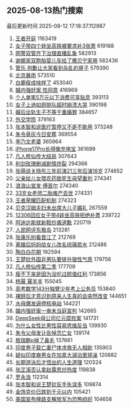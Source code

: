 ## 2025-08-13热门搜索 
最后更新时间 2025-08-12 17:18:37.112987 
1. [王者开庭](https://s.weibo.com/weibo?q=%23%E7%8E%8B%E8%80%85%E5%BC%80%E5%BA%AD%23&t=31&band_rank=1&Refer=top) 1163419
1. [女子带四个娃坐高铁被要求补3张票](https://s.weibo.com/weibo?q=%23%E5%A5%B3%E5%AD%90%E5%B8%A6%E5%9B%9B%E4%B8%AA%E5%A8%83%E5%9D%90%E9%AB%98%E9%93%81%E8%A2%AB%E8%A6%81%E6%B1%82%E8%A1%A53%E5%BC%A0%E7%A5%A8%23&t=31&band_rank=2&Refer=top) 619188
1. [网警双管齐下治理直播乱象](https://s.weibo.com/weibo?q=%23%E7%BD%91%E8%AD%A6%E5%8F%8C%E7%AE%A1%E9%BD%90%E4%B8%8B%E6%B2%BB%E7%90%86%E7%9B%B4%E6%92%AD%E4%B9%B1%E8%B1%A1%23&t=31&band_rank=3&Refer=top) 582913
1. [谢娜家双胞胎婴儿车给了撒贝宁家用](https://s.weibo.com/weibo?q=%E8%B0%A2%E5%A8%9C%E5%AE%B6%E5%8F%8C%E8%83%9E%E8%83%8E%E5%A9%B4%E5%84%BF%E8%BD%A6%E7%BB%99%E4%BA%86%E6%92%92%E8%B4%9D%E5%AE%81%E5%AE%B6%E7%94%A8&t=31&band_rank=4&Refer=top) 582436
1. [管乐 抱歉让大家看到杂乱的屋子](https://s.weibo.com/weibo?q=%E7%AE%A1%E4%B9%90%20%E6%8A%B1%E6%AD%89%E8%AE%A9%E5%A4%A7%E5%AE%B6%E7%9C%8B%E5%88%B0%E6%9D%82%E4%B9%B1%E7%9A%84%E5%B1%8B%E5%AD%90&t=31&band_rank=5&Refer=top) 579390
1. [北京暴雨](https://s.weibo.com/weibo?q=%E5%8C%97%E4%BA%AC%E6%9A%B4%E9%9B%A8&t=31&band_rank=6&Refer=top) 573510
1. [白鹿瘦成啥样了](https://s.weibo.com/weibo?q=%E7%99%BD%E9%B9%BF%E7%98%A6%E6%88%90%E5%95%A5%E6%A0%B7%E4%BA%86&t=31&band_rank=7&Refer=top) 453040
1. [婚内强奸案 性同意](https://s.weibo.com/weibo?q=%E5%A9%9A%E5%86%85%E5%BC%BA%E5%A5%B8%E6%A1%88%20%E6%80%A7%E5%90%8C%E6%84%8F&t=31&band_rank=8&Refer=top) 416969
1. [个人单笔5万元以下消费可享贴息](https://s.weibo.com/weibo?q=%23%E4%B8%AA%E4%BA%BA%E5%8D%95%E7%AC%945%E4%B8%87%E5%85%83%E4%BB%A5%E4%B8%8B%E6%B6%88%E8%B4%B9%E5%8F%AF%E4%BA%AB%E8%B4%B4%E6%81%AF%23&t=31&band_rank=9&Refer=top) 393113
1. [女子上迪如厕排队超时崩溃大哭](https://s.weibo.com/weibo?q=%23%E5%A5%B3%E5%AD%90%E4%B8%8A%E8%BF%AA%E5%A6%82%E5%8E%95%E6%8E%92%E9%98%9F%E8%B6%85%E6%97%B6%E5%B4%A9%E6%BA%83%E5%A4%A7%E5%93%AD%23&t=31&band_rank=10&Refer=top) 390198
1. [婚后出轨生子不等于重婚罪](https://s.weibo.com/weibo?q=%23%E5%A9%9A%E5%90%8E%E5%87%BA%E8%BD%A8%E7%94%9F%E5%AD%90%E4%B8%8D%E7%AD%89%E4%BA%8E%E9%87%8D%E5%A9%9A%E7%BD%AA%23&t=31&band_rank=11&Refer=top) 384657
1. [外交学院](https://s.weibo.com/weibo?q=%23%E5%A4%96%E4%BA%A4%E5%AD%A6%E9%99%A2%23&t=31&band_rank=12&Refer=top) 379163
1. [张本智和说医疗暂停又不是不能用](https://s.weibo.com/weibo?q=%23%E5%BC%A0%E6%9C%AC%E6%99%BA%E5%92%8C%E8%AF%B4%E5%8C%BB%E7%96%97%E6%9A%82%E5%81%9C%E5%8F%88%E4%B8%8D%E6%98%AF%E4%B8%8D%E8%83%BD%E7%94%A8%23&t=31&band_rank=13&Refer=top) 373248
1. [朱令骨灰今日安葬](https://s.weibo.com/weibo?q=%23%E6%9C%B1%E4%BB%A4%E9%AA%A8%E7%81%B0%E4%BB%8A%E6%97%A5%E5%AE%89%E8%91%AC%23&t=31&band_rank=14&Refer=top) 369554
1. [李乃文老婆](https://s.weibo.com/weibo?q=%E6%9D%8E%E4%B9%83%E6%96%87%E8%80%81%E5%A9%86&t=31&band_rank=15&Refer=top) 365964
1. [iPhone17Pro长得像充电宝](https://s.weibo.com/weibo?q=iPhone17Pro%E9%95%BF%E5%BE%97%E5%83%8F%E5%85%85%E7%94%B5%E5%AE%9D&t=31&band_rank=16&Refer=top) 361699
1. [凡人修仙传大结局](https://s.weibo.com/weibo?q=%E5%87%A1%E4%BA%BA%E4%BF%AE%E4%BB%99%E4%BC%A0%E5%A4%A7%E7%BB%93%E5%B1%80&t=31&band_rank=17&Refer=top) 307643
1. [利剑玫瑰删减剧情炸裂](https://s.weibo.com/weibo?q=%E5%88%A9%E5%89%91%E7%8E%AB%E7%91%B0%E5%88%A0%E5%87%8F%E5%89%A7%E6%83%85%E7%82%B8%E8%A3%82&t=31&band_rank=18&Refer=top) 294366
1. [张萌说关晓彤三年前演21三年后演18岁](https://s.weibo.com/weibo?q=%23%E5%BC%A0%E8%90%8C%E8%AF%B4%E5%85%B3%E6%99%93%E5%BD%A4%E4%B8%89%E5%B9%B4%E5%89%8D%E6%BC%9421%E4%B8%89%E5%B9%B4%E5%90%8E%E6%BC%9418%E5%B2%81%23&t=31&band_rank=19&Refer=top) 274652
1. [父亲给儿女喂农药致死生母望重判](https://s.weibo.com/weibo?q=%23%E7%88%B6%E4%BA%B2%E7%BB%99%E5%84%BF%E5%A5%B3%E5%96%82%E5%86%9C%E8%8D%AF%E8%87%B4%E6%AD%BB%E7%94%9F%E6%AF%8D%E6%9C%9B%E9%87%8D%E5%88%A4%23&t=31&band_rank=20&Refer=top) 274341
1. [浪浪山宣发 傅首尔](https://s.weibo.com/weibo?q=%E6%B5%AA%E6%B5%AA%E5%B1%B1%E5%AE%A3%E5%8F%91%20%E5%82%85%E9%A6%96%E5%B0%94&t=31&band_rank=21&Refer=top) 274340
1. [33岁女老师二胎难产去世](https://s.weibo.com/weibo?q=%2333%E5%B2%81%E5%A5%B3%E8%80%81%E5%B8%88%E4%BA%8C%E8%83%8E%E9%9A%BE%E4%BA%A7%E5%8E%BB%E4%B8%96%23&t=31&band_rank=22&Refer=top) 274331
1. [王者荣耀匹配机制](https://s.weibo.com/weibo?q=%E7%8E%8B%E8%80%85%E8%8D%A3%E8%80%80%E5%8C%B9%E9%85%8D%E6%9C%BA%E5%88%B6&t=31&band_rank=23&Refer=top) 274323
1. [贝克汉姆夫妇未出席大儿子婚礼](https://s.weibo.com/weibo?q=%23%E8%B4%9D%E5%85%8B%E6%B1%89%E5%A7%86%E5%A4%AB%E5%A6%87%E6%9C%AA%E5%87%BA%E5%B8%AD%E5%A4%A7%E5%84%BF%E5%AD%90%E5%A9%9A%E7%A4%BC%23&t=31&band_rank=24&Refer=top) 267559
1. [12306回应女子带4娃坐高铁拒绝补票](https://s.weibo.com/weibo?q=%2312306%E5%9B%9E%E5%BA%94%E5%A5%B3%E5%AD%90%E5%B8%A64%E5%A8%83%E5%9D%90%E9%AB%98%E9%93%81%E6%8B%92%E7%BB%9D%E8%A1%A5%E7%A5%A8%23&t=31&band_rank=25&Refer=top) 239722
1. [阿迪达斯就新鞋抄袭道歉](https://s.weibo.com/weibo?q=%23%E9%98%BF%E8%BF%AA%E8%BE%BE%E6%96%AF%E5%B0%B1%E6%96%B0%E9%9E%8B%E6%8A%84%E8%A2%AD%E9%81%93%E6%AD%89%23&t=31&band_rank=26&Refer=top) 220719
1. [人民网评东极岛](https://s.weibo.com/weibo?q=%23%E4%BA%BA%E6%B0%91%E7%BD%91%E8%AF%84%E4%B8%9C%E6%9E%81%E5%B2%9B%23&t=31&band_rank=27&Refer=top) 213281
1. [张康乐别看晋江了](https://s.weibo.com/weibo?q=%E5%BC%A0%E5%BA%B7%E4%B9%90%E5%88%AB%E7%9C%8B%E6%99%8B%E6%B1%9F%E4%BA%86&t=31&band_rank=28&Refer=top) 212769
1. [离婚后妈妈给女儿改名琉璃若水](https://s.weibo.com/weibo?q=%23%E7%A6%BB%E5%A9%9A%E5%90%8E%E5%A6%88%E5%A6%88%E7%BB%99%E5%A5%B3%E5%84%BF%E6%94%B9%E5%90%8D%E7%90%89%E7%92%83%E8%8B%A5%E6%B0%B4%23&t=31&band_rank=29&Refer=top) 212486
1. [陶白白花期](https://s.weibo.com/weibo?q=%E9%99%B6%E7%99%BD%E7%99%BD%E8%8A%B1%E6%9C%9F&t=31&band_rank=30&Refer=top) 192594
1. [王楚钦外国乒男队要提升狼性气质](https://s.weibo.com/weibo?q=%23%E7%8E%8B%E6%A5%9A%E9%92%A6%E5%A4%96%E5%9B%BD%E4%B9%92%E7%94%B7%E9%98%9F%E8%A6%81%E6%8F%90%E5%8D%87%E7%8B%BC%E6%80%A7%E6%B0%94%E8%B4%A8%23&t=31&band_rank=31&Refer=top) 179756
1. [凡人修仙传第二季](https://s.weibo.com/weibo?q=%E5%87%A1%E4%BA%BA%E4%BF%AE%E4%BB%99%E4%BC%A0%E7%AC%AC%E4%BA%8C%E5%AD%A3&t=31&band_rank=32&Refer=top) 177709
1. [瘦不下来是因为没吃过颜值红利](https://s.weibo.com/weibo?q=%E7%98%A6%E4%B8%8D%E4%B8%8B%E6%9D%A5%E6%98%AF%E5%9B%A0%E4%B8%BA%E6%B2%A1%E5%90%83%E8%BF%87%E9%A2%9C%E5%80%BC%E7%BA%A2%E5%88%A9&t=31&band_rank=33&Refer=top) 173856
1. [杨幂 幂羊羊](https://s.weibo.com/weibo?q=%E6%9D%A8%E5%B9%82%20%E5%B9%82%E7%BE%8A%E7%BE%8A&t=31&band_rank=34&Refer=top) 155045
1. [高考数学143分独臂少年考上公务员](https://s.weibo.com/weibo?q=%23%E9%AB%98%E8%80%83%E6%95%B0%E5%AD%A6143%E5%88%86%E7%8B%AC%E8%87%82%E5%B0%91%E5%B9%B4%E8%80%83%E4%B8%8A%E5%85%AC%E5%8A%A1%E5%91%98%23&t=31&band_rank=35&Refer=top) 153840
1. [裸辞后才意识到原来人生真的会突然改变](https://s.weibo.com/weibo?q=%23%E8%A3%B8%E8%BE%9E%E5%90%8E%E6%89%8D%E6%84%8F%E8%AF%86%E5%88%B0%E5%8E%9F%E6%9D%A5%E4%BA%BA%E7%94%9F%E7%9C%9F%E7%9A%84%E4%BC%9A%E7%AA%81%E7%84%B6%E6%94%B9%E5%8F%98%23&t=31&band_rank=36&Refer=top) 144651
1. [水母爆发逼停核电站](https://s.weibo.com/weibo?q=%23%E6%B0%B4%E6%AF%8D%E7%88%86%E5%8F%91%E9%80%BC%E5%81%9C%E6%A0%B8%E7%94%B5%E7%AB%99%23&t=31&band_rank=37&Refer=top) 144221
1. [婚内强奸案一审未当庭宣判](https://s.weibo.com/weibo?q=%E5%A9%9A%E5%86%85%E5%BC%BA%E5%A5%B8%E6%A1%88%E4%B8%80%E5%AE%A1%E6%9C%AA%E5%BD%93%E5%BA%AD%E5%AE%A3%E5%88%A4&t=31&band_rank=38&Refer=top) 142665
1. [DeepSeek母公司亿元腐败案](https://s.weibo.com/weibo?q=DeepSeek%E6%AF%8D%E5%85%AC%E5%8F%B8%E4%BA%BF%E5%85%83%E8%85%90%E8%B4%A5%E6%A1%88&t=31&band_rank=39&Refer=top) 141731
1. [为什么女性比男性容易思维反刍](https://s.weibo.com/weibo?q=%E4%B8%BA%E4%BB%80%E4%B9%88%E5%A5%B3%E6%80%A7%E6%AF%94%E7%94%B7%E6%80%A7%E5%AE%B9%E6%98%93%E6%80%9D%E7%BB%B4%E5%8F%8D%E5%88%8D&t=31&band_rank=40&Refer=top) 139930
1. [朱令父母发讣告悼念亡女](https://s.weibo.com/weibo?q=%23%E6%9C%B1%E4%BB%A4%E7%88%B6%E6%AF%8D%E5%8F%91%E8%AE%A3%E5%91%8A%E6%82%BC%E5%BF%B5%E4%BA%A1%E5%A5%B3%23&t=31&band_rank=41&Refer=top) 139174
1. [敖瑞鹏p掉了鼻毛](https://s.weibo.com/weibo?q=%23%E6%95%96%E7%91%9E%E9%B9%8Fp%E6%8E%89%E4%BA%86%E9%BC%BB%E6%AF%9B%23&t=31&band_rank=42&Refer=top) 137661
1. [印度男子载亡妻尸体求救无人相助](https://s.weibo.com/weibo?q=%23%E5%8D%B0%E5%BA%A6%E7%94%B7%E5%AD%90%E8%BD%BD%E4%BA%A1%E5%A6%BB%E5%B0%B8%E4%BD%93%E6%B1%82%E6%95%91%E6%97%A0%E4%BA%BA%E7%9B%B8%E5%8A%A9%23&t=31&band_rank=43&Refer=top) 135903
1. [疑似印度裔男女在加拿大湖泊里搓澡](https://s.weibo.com/weibo?q=%23%E7%96%91%E4%BC%BC%E5%8D%B0%E5%BA%A6%E8%A3%94%E7%94%B7%E5%A5%B3%E5%9C%A8%E5%8A%A0%E6%8B%BF%E5%A4%A7%E6%B9%96%E6%B3%8A%E9%87%8C%E6%90%93%E6%BE%A1%23&t=31&band_rank=44&Refer=top) 120882
1. [长期游泳后才悟出的人生道理](https://s.weibo.com/weibo?q=%E9%95%BF%E6%9C%9F%E6%B8%B8%E6%B3%B3%E5%90%8E%E6%89%8D%E6%82%9F%E5%87%BA%E7%9A%84%E4%BA%BA%E7%94%9F%E9%81%93%E7%90%86&t=31&band_rank=45&Refer=top) 120324
1. [张芷溪否认拿赵露思炒热度](https://s.weibo.com/weibo?q=%23%E5%BC%A0%E8%8A%B7%E6%BA%AA%E5%90%A6%E8%AE%A4%E6%8B%BF%E8%B5%B5%E9%9C%B2%E6%80%9D%E7%82%92%E7%83%AD%E5%BA%A6%23&t=31&band_rank=46&Refer=top) 119838
1. [罗永浩](https://s.weibo.com/weibo?q=%E7%BD%97%E6%B0%B8%E6%B5%A9&t=31&band_rank=47&Refer=top) 112314
1. [张本智和说王楚钦反手失误多](https://s.weibo.com/weibo?q=%23%E5%BC%A0%E6%9C%AC%E6%99%BA%E5%92%8C%E8%AF%B4%E7%8E%8B%E6%A5%9A%E9%92%A6%E5%8F%8D%E6%89%8B%E5%A4%B1%E8%AF%AF%E5%A4%9A%23&t=31&band_rank=48&Refer=top) 109874
1. [金饰克价已跌到千元以内](https://s.weibo.com/weibo?q=%23%E9%87%91%E9%A5%B0%E5%85%8B%E4%BB%B7%E5%B7%B2%E8%B7%8C%E5%88%B0%E5%8D%83%E5%85%83%E4%BB%A5%E5%86%85%23&t=31&band_rank=49&Refer=top) 105421
1. [美国宣布俾路支解放军为恐怖组织](https://s.weibo.com/weibo?q=%E7%BE%8E%E5%9B%BD%E5%AE%A3%E5%B8%83%E4%BF%BE%E8%B7%AF%E6%94%AF%E8%A7%A3%E6%94%BE%E5%86%9B%E4%B8%BA%E6%81%90%E6%80%96%E7%BB%84%E7%BB%87&t=31&band_rank=50&Refer=top) 104658
